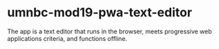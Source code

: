 # umnbc-mod19-pwa-text-editor
The app is a text editor that runs in the browser, meets progressive web applications criteria, and functions offline. 
